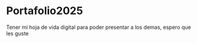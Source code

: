 # Portafolio2025
Tener mi hoja de vida digital para poder presentar a los demas, espero que les guste 
